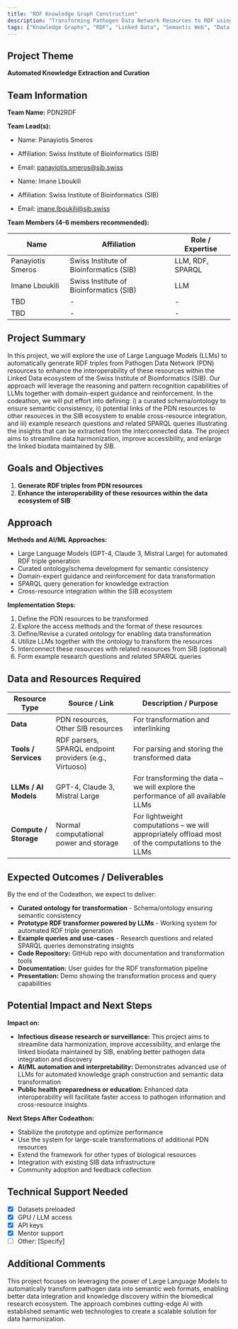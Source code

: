 ```yaml
---
title: "RDF Knowledge Graph Construction"
description: "Transforming Pathogen Data Network Resources to RDF using Large Language Models"
tags: ["Knowledge Graphs", "RDF", "Linked Data", "Semantic Web", "Data Integration"]
---
```


## Project Theme

**Automated Knowledge Extraction and Curation**

## Team Information

**Team Name:** PDN2RDF

**Team Lead(s):**

- Name: Panayiotis Smeros
- Affiliation: Swiss Institute of Bioinformatics (SIB)
- Email: panayiotis.smeros@sib.swiss

- Name: Imane Lboukili
- Affiliation: Swiss Institute of Bioinformatics (SIB)
- Email: imane.lboukili@sib.swiss

**Team Members (4-6 members recommended):**

| Name | Affiliation | Role / Expertise |
| ---- | ----------- | ---------------- |
| Panayiotis Smeros | Swiss Institute of Bioinformatics (SIB) | LLM, RDF, SPARQL |
| Imane Lboukili | Swiss Institute of Bioinformatics (SIB) | LLM |
| TBD | - | - |
| TBD | - | - |

## Project Summary

In this project, we will explore the use of Large Language Models (LLMs) to automatically generate RDF triples from Pathogen Data Network (PDN) resources to enhance the interoperability of these resources within the Linked Data ecosystem of the Swiss Institute of Bioinformatics (SIB). Our approach will leverage the reasoning and pattern recognition capabilities of LLMs together with domain-expert guidance and reinforcement. In the codeathon, we will put effort into defining: i) a curated schema/ontology to ensure semantic consistency, ii) potential links of the PDN resources to other resources in the SIB ecosystem to enable cross-resource integration, and iii) example research questions and related SPARQL queries illustrating the insights that can be extracted from the interconnected data. The project aims to streamline data harmonization, improve accessibility, and enlarge the linked biodata maintained by SIB.

## Goals and Objectives

1. **Generate RDF triples from PDN resources**
2. **Enhance the interoperability of these resources within the data ecosystem of SIB**

## Approach

**Methods and AI/ML Approaches:**

- Large Language Models (GPT-4, Claude 3, Mistral Large) for automated RDF triple generation
- Curated ontology/schema development for semantic consistency
- Domain-expert guidance and reinforcement for data transformation
- SPARQL query generation for knowledge extraction
- Cross-resource integration within the SIB ecosystem

**Implementation Steps:**

1. Define the PDN resources to be transformed
2. Explore the access methods and the format of these resources
3. Define/Revise a curated ontology for enabling data transformation
4. Utilize LLMs together with the ontology to transform the resources
5. Interconnect these resources with related resources from SIB (optional)
6. Form example research questions and related SPARQL queries

## Data and Resources Required

| Resource Type         | Source / Link                                           | Description / Purpose            |
| --------------------- | ------------------------------------------------------- | -------------------------------- |
| **Data**              | PDN resources, Other SIB resources                      | For transformation and interlinking |
| **Tools / Services**  | RDF parsers, SPARQL endpoint providers (e.g., Virtuoso) | For parsing and storing the transformed data |
| **LLMs / AI Models**  | GPT-4, Claude 3, Mistral Large                          | For transforming the data – we will explore the performance of all available LLMs |
| **Compute / Storage** | Normal computational power and storage                   | For lightweight computations – we will appropriately offload most of the computations to the LLMs |

## Expected Outcomes / Deliverables

By the end of the Codeathon, we expect to deliver:

- **Curated ontology for transformation** - Schema/ontology ensuring semantic consistency
- **Prototype RDF transformer powered by LLMs** - Working system for automated RDF triple generation
- **Example queries and use-cases** - Research questions and related SPARQL queries demonstrating insights
- **Code Repository:** GitHub repo with documentation and transformation tools
- **Documentation:** User guides for the RDF transformation pipeline
- **Presentation:** Demo showing the transformation process and query capabilities

## Potential Impact and Next Steps

**Impact on:**

- **Infectious disease research or surveillance:** This project aims to streamline data harmonization, improve accessibility, and enlarge the linked biodata maintained by SIB, enabling better pathogen data integration and discovery
- **AI/ML automation and interpretability:** Demonstrates advanced use of LLMs for automated knowledge graph construction and semantic data transformation
- **Public health preparedness or education:** Enhanced data interoperability will facilitate faster access to pathogen information and cross-resource insights

**Next Steps After Codeathon:**

- Stabilize the prototype and optimize performance
- Use the system for large-scale transformations of additional PDN resources
- Extend the framework for other types of biological resources
- Integration with existing SIB data infrastructure
- Community adoption and feedback collection

## Technical Support Needed

- [x] Datasets preloaded
- [x] GPU / LLM access
- [x] API keys
- [x] Mentor support
- [ ] Other: [Specify]

## Additional Comments

This project focuses on leveraging the power of Large Language Models to automatically transform pathogen data into semantic web formats, enabling better data integration and knowledge discovery within the biomedical research ecosystem. The approach combines cutting-edge AI with established semantic web technologies to create a scalable solution for data harmonization.
